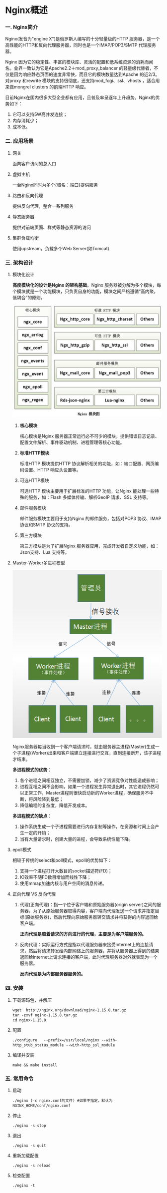 # Nginx概述

### 一. Nginx简介

Nginx(发音为"engine X")是俄罗斯人编写的十分轻量级的HTTP 服务器，是一个高性能的HTTP和反向代理服务器，同时也是一个IMAP/POP3/SMTP 代理服务器。

Nginx 因为它的稳定性、丰富的模块库、灵活的配置和低系统资源的消耗而闻名。业界一致认为它是Apache2.2＋mod_proxy_balancer 的轻量级代替者，不仅是因为响应静态页面的速度非常快，而且它的模块数量达到Apache 的近2/3。对proxy 和rewrite 模块的支持很彻底，还支持mod_fcgi、ssl、vhosts ，适合用来做mongrel clusters 的前端HTTP 响应。

目前Nginx在国内很多大型企业都有应用，且普及率呈逐年上升趋势。Nginx的优势如下：

1. 它可以支持5W高并发连接；
2. 内存消耗少；
3. 成本低。

### 二. 应用场景

1. 网关

   面向客户访问的总入口

2. 虚拟主机

   一台Nginx同时为多个{域名：端口}提供服务

3. 路由和反向代理

   提供反向代理，整合一系列服务

4. 静态服务器

   提供对前端页面、样式等静态资源的访问

5. 集群负载均衡

   使用upstream，负载多个Web Server(如Tomcat)

### 三. 架构设计

1. 模块化设计

   **高度模块化的设计是Nginx 的架构基础**。Nginx 服务器被分解为多个模块，每个模块就是一个功能模块，只负责自身的功能，模块之间严格遵循“高内聚，低耦合”的原则。

   ![](Nginx模块化设计.png)

   1. **核心模块**

      核心模块是Nginx 服务器正常运行必不可少的模块，提供错误日志记录、配置文件解析、事件驱动机制、进程管理等核心功能。

   2. **标准HTTP模块**

      标准HTTP 模块提供HTTP 协议解析相关的功能，如：端口配置、网页编码设置、HTTP 响应头设置等。

   3. 可选HTTP模块

      可选HTTP 模块主要用于扩展标准的HTTP 功能，让Nginx 能处理一些特殊的服务，如：Flash 多媒体传输、解析GeoIP 请求、SSL 支持等。

   4. 邮件服务模块

      邮件服务模块主要用于支持Nginx 的邮件服务，包括对POP3 协议、IMAP 协议和SMTP 协议的支持。

   5. 第三方模块

      第三方模块是为了扩展Nginx 服务器应用，完成开发者自定义功能，如：Json支持、Lua 支持等。

2. Master-Worker多进程模型

   ![](Nginx多进程模型.png)

   Nginx服务器每当收到一个客户端请求时，就由服务器主进程(Master)生成一个子进程(Worker)出来和客户端建立连接进行交互，直到连接断开，该子进程才结束。

   **多进程模式的优势**：

   1. 各个进程之间相互独立，不需要加锁，减少了资源竞争对性能造成影响；
   2. 进程互相之间不会影响，如果一个进程发生异常退出时，其它进程仍然可以正常工作，Master进程则很快启动新的Worker进程，确保服务不中断，将风险降到最低；
   3. 降低编程的复杂度，降低开发成本。

   **多进程模式的缺点**：

   1. 操作系统生成一个子进程需要进行内存复制等操作，在资源和时间上会产生一定的开销；
   2. 当有大量请求时，创建大量的进程，会导致系统性能下降。

3. epoll模式

   相较于传统的select和poll模式，epoll的优势如下：

   1. 支持一个进程打开大数目的socket描述符(FD)；
   2.  IO效率不随FD数目增加而线性下降；
   3. 使用mmap加速内核与用户空间的消息传递。

4. 正向代理 VS 反向代理

   1. 代理(正向代理)：指一个位于客户端和原始服务器(origin server)之间的服务器，为了从原始服务器取得内容，客户端向代理发送一个请求并指定目标(原始服务器)，然后代理向原始服务器转交请求并将获得的内容返回给客户端。

      **正向代理是顺着请求的方向进行的代理，主要是为客户端服务的。**

   2. 反向代理：实际运行方式是指以代理服务器来接受internet上的连接请求，然后将请求转发给内部网络上的服务器，并将从服务器上得到的结果返回给internet上请求连接的客户端，此时代理服务器对外就表现为一个服务器。

      **反向代理是为内部服务器服务的。**

### 四. 安装

1. 下载源码包，并解压

   ```shell
   wget  http://nginx.org/download/nginx-1.15.8.tar.gz
   tar -zxvf nginx-1.15.8.tar.gz
   cd nginx-1.15.8
   ```

2. 配置

   ```shell
   ./configure   --prefix=/usr/local/nginx --with-http_stub_status_module --with-http_ssl_module
   ```

3. 编译并安装

   ```shell
   make && make install 
   ```

### 五. 常用命令

1. 启动

   ```shell
   ./nginx (-c nginx.conf的文件) #如果不指定，默认为NGINX_HOME/conf/nginx.conf
   ```

2. 停止

   ```shell
   ./nginx -s stop
   ```

3. 退出

   ```shell
   ./nginx -s quit
   ```

4. 重新加载配置

   ```shell
   ./nginx -s reload
   ```

5. 检查配置

   ```shell
   ./nginx -t
   ```

   


